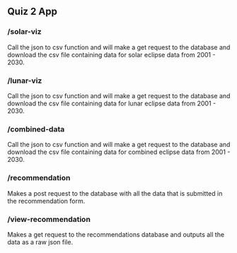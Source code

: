 ## Quiz 2 App 

### /solar-viz
Call the json to csv function and will make a get request to the database and download the csv file containing data for solar eclipse data from 2001 - 2030.

### /lunar-viz
Call the json to csv function and will make a get request to the database and download the csv file containing data for lunar eclipse data from 2001 - 2030.

### /combined-data
Call the json to csv function and will make a get request to the database and download the csv file containing data for combined eclipse data from 2001 - 2030.

### /recommendation
Makes a post request to the database with all the data that is submitted in the recommendation form.

### /view-recommendation
Makes a get request to the recommendations database and outputs all the data as a raw json file.
